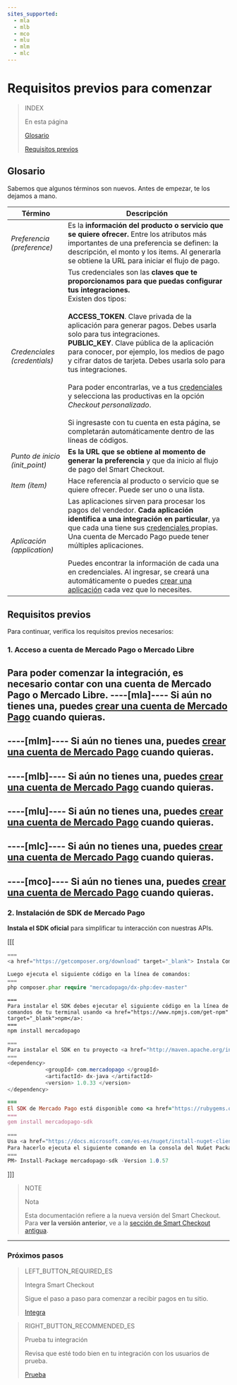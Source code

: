 ```yaml
---
sites_supported:
  - mla
  - mlb
  - mco
  - mlu
  - mlm
  - mlc
---
```


# Requisitos previos para comenzar

> INDEX
>
> En esta página
>
>
>
> [Glosario](https://www.mercadopago.com.ar/developers/es/guides/payments/web-payment-checkout/previous-requirements#bookmark_glosario)
>
> [Requisitos previos](https://www.mercadopago.com.ar/developers/es/guides/payments/web-payment-checkout/previous-requirements#bookmark_requisitos_previos)

## Glosario

Sabemos que algunos términos son nuevos. Antes de empezar, te los dejamos a mano.

Término | Descripción
------------ | -------------
_Preferencia (preference)_ | Es la **información del producto o servicio que se quiere ofrecer.** Entre los atributos más importantes de una preferencia se definen: la descripción, el monto y los items. Al generarla se obtiene la URL para iniciar el flujo de pago.
_Credenciales (credentials)_ | Tus credenciales son las **claves que te proporcionamos para que puedas configurar tus integraciones.**<br/>Existen dos tipos:<br/><br/>**ACCESS_TOKEN**. Clave privada de la aplicación para generar pagos. Debes usarla solo para tus integraciones.<br/>**PUBLIC_KEY**. Clave pública de la aplicación para conocer, por ejemplo, los medios de pago y cifrar datos de tarjeta. Debes usarla solo para tus integraciones.<br/><br/>Para poder encontrarlas, ve a tus <a href="https://www.mercadopago.com/mla/account/credentials" target="_blank"> credenciales </a> y selecciona las productivas en la opción _Checkout personalizado_.<br/><br/>Si ingresaste con tu cuenta en esta página, se completarán automáticamente dentro de las líneas de códigos.
_Punto de inicio (init_point)_ | **Es la URL que se obtiene al momento de generar la preferencia** y que da inicio al flujo de pago del Smart Checkout.
_Item (ítem)_ | Hace referencia al producto o servicio que se quiere ofrecer. Puede ser uno o una lista.
_Aplicación (application)_ | Las aplicaciones sirven para procesar los pagos del vendedor. **Cada aplicación identifica a una integración en particular**, ya que cada una tiene sus <a href="https://www.mercadopago.com/mla/account/credentials" target="_blank"> credenciales </a>propias. Una cuenta de Mercado Pago puede tener múltiples aplicaciones.<br/><br/>Puedes encontrar la información de cada una en credenciales. Al ingresar, se creará una automáticamente o puedes <a href="https://applications.mercadopago.com/" target="_blank"> crear una aplicación</a> cada vez que lo necesites.

## Requisitos previos

Para continuar, verifica los requisitos previos necesarios:

### 1. Acceso a cuenta de Mercado Pago o Mercado Libre
Para poder comenzar la integración, es necesario **contar con una cuenta de Mercado Pago o Mercado Libre**.
----[mla]----
Si aún no tienes una, puedes <a href="https://www.mercadopago.com.ar/" target="_blank"> crear una cuenta de Mercado Pago</a> cuando quieras.
------------
----[mlm]----
Si aún no tienes una, puedes <a href="https://www.mercadopago.com.mx/" target="_blank"> crear una cuenta de Mercado Pago</a> cuando quieras.
------------
----[mlb]----
Si aún no tienes una, puedes <a href="https://www.mercadopago.com.br/" target="_blank"> crear una cuenta de Mercado Pago</a> cuando quieras.
------------
----[mlu]----
Si aún no tienes una, puedes <a href="https://www.mercadopago.com.uy/" target="_blank"> crear una cuenta de Mercado Pago</a> cuando quieras.
------------
----[mlc]----
Si aún no tienes una, puedes <a href="https://www.mercadopago.cl/" target="_blank"> crear una cuenta de Mercado Pago</a> cuando quieras.
------------
----[mco]----
Si aún no tienes una, puedes <a href="https://www.mercadopago.com.co/" target="_blank"> crear una cuenta de Mercado Pago</a> cuando quieras.
------------

### 2. Instalación de SDK de Mercado Pago
**Instala el SDK oficial** para simplificar tu interacción con nuestras APIs.

[[[
```php
===
<a href="https://getcomposer.org/download" target="_blank"> Instala Composer</a> para usar el SDK.

Luego ejecuta el siguiente código en la línea de comandos:
===
php composer.phar require "mercadopago/dx-php:dev-master"
```
```node
===
Para instalar el SDK debes ejecutar el siguiente código en la línea de comandos de tu terminal usando <a href="https://www.npmjs.com/get-npm" target="_blank">npm</a>:
===
npm install mercadopago
```
```java
===
Para instalar el SDK en tu proyecto <a href="http://maven.apache.org/install.html" target="_blank"> Maven </a> agrega la siguiente dependencia en tu archivo pom.xml y luego ejecuta 'maven install'.
===
<dependency>
		    <groupId> com.mercadopago </groupId>
		    <artifactId> dx-java </artifactId>
		    <version> 1.0.33 </version>
</dependency>
```
```ruby
===
El SDK de Mercado Pago está disponible como <a href="https://rubygems.org/gems/mercadopago-sdk" target="_blank"> gema</a>, para instalarla debes ejecutar el siguiente código en la línea de comandos:
===
gem install mercadopago-sdk
```
```csharp
===
Usa <a href="https://docs.microsoft.com/es-es/nuget/install-nuget-client-tools" target="_blank"> NuGet</a> para instalar el SDK .NET de Mercado Pago.
Para hacerlo ejecuta el siguiente comando en la consola del NuGet Package Manager:
===
PM> Install-Package mercadopago-sdk -Version 1.0.57
```
]]]

> NOTE
>
> Nota
>
> Esta documentación refiere a la nueva versión del Smart Checkout. Para **ver la versión anterior**, ve a la [sección de Smart Checkout antigua](https://www.mercadopago.com.ar/developers/es/guides/payments/web-payment-checkout/v1/introduction/).

---

### Próximos pasos

> LEFT_BUTTON_REQUIRED_ES
>
> Integra Smart Checkout
>
> Sigue el paso a paso para comenzar a recibir pagos en tu sitio.
>
> [Integra](http://www.mercadopago.com.ar/developers/es/guides/payments/web-payment-checkout/integration/)

> RIGHT_BUTTON_RECOMMENDED_ES
>
> Prueba tu integración
>
> Revisa que esté todo bien en tu integración con los usuarios de prueba.
>
> [Prueba](http://www.mercadopago.com.ar/developers/es/guides/payments/web-payment-checkout/test-integration/)
